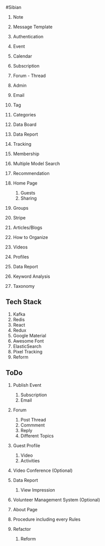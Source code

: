 #Sibian

1. Note
2. Message Template
3. Authentication
4. Event
5. Calendar
6. Subscription
7. Forum - Thread
8. Admin
9. Email
10. Tag
11. Categories
12. Data Board
13. Data Report
14. Tracking
15. Membership
16. Multiple Model Search
17. Recommendation
18. Home Page
   
    1. Guests
    2. Sharing
    
19. Groups
20. Stripe
21. Articles/Blogs
22. How to Organize
23. Videos
24. Profiles
25. Data Report
26. Keyword Analysis
27. Taxonomy


## Tech Stack

1. Kafka
2. Redis
3. React 
4. Redux
5. Google Material
6. Awesome Font
7. ElasticSearch
8. Pixel Tracking
9. Reform

## ToDo
1. Publish Event

   1. Subscription
   2. Email
2. Forum
   
   1. Post Thread
   2. Commment
   3. Reply
   4. Different Topics
3. Guest Profile
   
   1. Video
   2. Activities
4. Video Conference (Optional)
5. Data Report

   1. View Impression
6. Volunteer Management System (Optional)
7. About Page
8. Procedure including every Rules
9. Refactor
   
   1. Reform